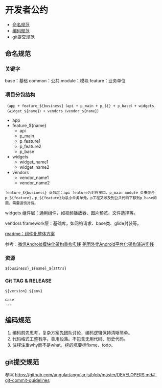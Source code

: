 # 开发者公约

* [命名规范](#命名规范)
* [编码规范](#编码规范)
* [git提交规范](#git提交规范)

## 命名规范

### 关键字
base：基础
common：公共
module：模块
feature：业务单位

### 项目分包结构
```（app + feature_${business}（api + p_main + p_${} + p_base）+ widgets（widget_${name}）+ vendors（vendor_${name}）```

- app
- feature_${name}
  - api
  - p_main
  - p_feature1
  - p_feature2
  - p_base
- widgets
  - widget_name1
  - widget_name2
- vendors
  - vendor_name1
  - vendor_name2

```feature_${business} 业务层：api feature为对外接口，p_main module 负责聚合p_${feature}，p_${feature}为最小业务单元。p工程又涉及到公共代码下移到p_base问题，需要谨慎对待。```

widgets 组件层：通用组件，如视频播放器、图片预览、文件选择等。

vendors framework层：基础库，如网络请求、base类、glide封装等。

[readme：组件化整体方案](https://github.com/hcanyz/android-dynamic-module)

参考：[微信Android模块化架构重构实践](https://mp.weixin.qq.com/s/mkhCzeoLdev5TyO6DqHEdw) [美团外卖Android平台化架构演进实践](https://tech.meituan.com/2018/03/16/meituan-food-delivery-android-architecture-evolution.html)

### 资源
```${business}_${name}_${attrs}```

### Git TAG & RELEASE
```
${version}.${env}

case
...
```

## 编码规范
1. 编码前先思考，复杂方案先团队讨论，编码逻辑保持清晰简单。
2. 代码格式工整有序，善用段落。不包含无用代码、历史代码。
3. 注释注重why而不是what，挖的坑要标fixme，todo。

## git提交规范
参照 https://github.com/angular/angular.js/blob/master/DEVELOPERS.md#-git-commit-guidelines
